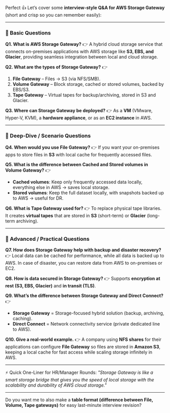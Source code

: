 Perfect 👍 Let’s cover some **interview-style Q\&A for AWS Storage Gateway** (short and crisp so you can remember easily):

---

### 🔹 Basic Questions

**Q1. What is AWS Storage Gateway?**
👉 A hybrid cloud storage service that connects on-premises applications with AWS storage like **S3, EBS, and Glacier**, providing seamless integration between local and cloud storage.

**Q2. What are the types of Storage Gateway?**
👉

1. **File Gateway** – Files → S3 (via NFS/SMB).
2. **Volume Gateway** – Block storage, cached or stored volumes, backed by EBS/S3.
3. **Tape Gateway** – Virtual tapes for backup/archiving, stored in S3 and Glacier.

**Q3. Where can Storage Gateway be deployed?**
👉 As a **VM** (VMware, Hyper-V, KVM), a **hardware appliance**, or as an **EC2 instance** in AWS.

---

### 🔹 Deep-Dive / Scenario Questions

**Q4. When would you use File Gateway?**
👉 If you want your on-premises apps to store files in **S3** with local cache for frequently accessed files.

**Q5. What is the difference between Cached and Stored volumes in Volume Gateway?**
👉

* **Cached volumes**: Keep only frequently accessed data locally, everything else in AWS → saves local storage.
* **Stored volumes**: Keep the full dataset locally, with snapshots backed up to AWS → useful for DR.

**Q6. What is Tape Gateway used for?**
👉 To replace physical tape libraries. It creates **virtual tapes** that are stored in **S3** (short-term) or **Glacier** (long-term archiving).

---

### 🔹 Advanced / Practical Questions

**Q7. How does Storage Gateway help with backup and disaster recovery?**
👉 Local data can be cached for performance, while all data is backed up to AWS. In case of disaster, you can restore data from AWS to on-premises or EC2.

**Q8. How is data secured in Storage Gateway?**
👉 Supports **encryption at rest (S3, EBS, Glacier)** and **in transit (TLS)**.

**Q9. What’s the difference between Storage Gateway and Direct Connect?**
👉

* **Storage Gateway** = Storage-focused hybrid solution (backup, archiving, caching).
* **Direct Connect** = Network connectivity service (private dedicated line to AWS).

**Q10. Give a real-world example.**
👉 A company using **NFS shares** for their applications can configure **File Gateway** so files are stored in **Amazon S3**, keeping a local cache for fast access while scaling storage infinitely in AWS.

---

⚡ Quick One-Liner for HR/Manager Rounds:
*"Storage Gateway is like a smart storage bridge that gives you the speed of local storage with the scalability and durability of AWS cloud storage."*

---

Do you want me to also make a **table format (difference between File, Volume, Tape gateways)** for easy last-minute interview revision?
